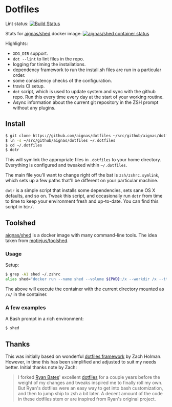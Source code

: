 # Dotfiles

Lint status: [![Build Status](https://travis-ci.org/aignas/dotfiles.svg?branch=master)](https://travis-ci.org/aignas/dotfiles)

Stats for [aignas/shed](https://hub.docker.com/r/aignas/shed/) docker image:
[![aignas/shed container status](https://images.microbadger.com/badges/image/aignas/shed.svg)](https://microbadger.com/images/aignas/shed "Docker image badger from microbadger.com")

Highlights:
- `XDG_DIR` support.
- `dot --lint` to lint files in the repo.
- logging for timing the installations.
- dependency framework to run the install.sh files are run in a particular order.
- some consistency checks of the configuration.
- travis CI setup.
- `dot` script, which is used to update system and sync with the github repo.
  Run this every time every day at the start of your working routine.
- Async information about the current git repository in the ZSH prompt without
  any plugins.

## Install

```sh
$ git clone https://github.com/aignas/dotfiles ~/src/github/aignas/dotfiles
$ ln -s ~/src/github/aignas/dotfiles ~/.dotfiles
$ cd ~/.dotfiles
$ dotr
```

This will symlink the appropriate files in `.dotfiles` to your home directory.
Everything is configured and tweaked within `~/.dotfiles`.

The main file you'll want to change right off the bat is `zsh/zshrc.symlink`,
which sets up a few paths that'll be different on your particular machine.

`dotr` is a simple script that installs some dependencies, sets sane OS X
defaults, and so on. Tweak this script, and occasionally run `dotr` from time to
time to keep your environment fresh and up-to-date. You can find this script in
`bin/`.

## Toolshed

[aignas/shed](https://hub.docker.com/r/aignas/shed/) is a docker
image with many command-line tools.  The idea taken from
[motiejus/toolshed](https://github.com/motiejus/toolshed/).

### Usage

Setup:
```sh
$ grep -A1 shed ~/.zshrc
alias shed="docker run --name shed --volume ${PWD}:/x --workdir /x --tty --interactive --rm aignas/shed:debian"
```

The above will execute the container with the current directory mounted as
`/x/` in the container.

### A few examples

A Bash prompt in a rich environment:
```sh
$ shed
```

## Thanks

This was initially based on wonderful [dotfiles
framework](https://github.com/holman/dotfiles) by Zach Holman.  However, in
time this has been simplified and adjusted to suit my needs better.  Initial
thanks note by Zach:

> I forked [Ryan Bates](http://github.com/ryanb)' excellent
> [dotfiles](http://github.com/ryanb/dotfiles) for a couple years before the
> weight of my changes and tweaks inspired me to finally roll my own. But Ryan's
> dotfiles were an easy way to get into bash customization, and then to jump
> ship to zsh a bit later. A decent amount of the code in these dotfiles stem
> or are inspired from Ryan's original project.

